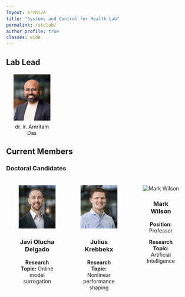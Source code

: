 ```yaml
---
layout: archive
title: "Systems and Control for Health Lab"
permalink: /stclab/
author_profile: true
classes: wide
---
```


<style>
.member-container {
  display: flex;
  flex-wrap: wrap;
  justify-content: space-around; /* Adjust spacing as necessary */
}

.member {
  text-align: center; /* Center the text below the images */
  margin: 20px; /* Space between each member */
  width: 100px; /* Set a width for the member boxes */
}

.member img {
  max-width: 100%; /* Ensure images are responsive */
  height: auto; /* Maintain aspect ratio */
}
.name {
  font-weight: normal; /* Make the font normal, not bold */
  font-size: 14px; /* Make the font smaller */
  margin-top: 5px; /* Reduce space above the name */
}
</style>



## Lab Lead 

  <div class="member">
    <img src="/assets/amritam.jpg" alt="John Doe" />
    <h3 class="name">dr. ir. Amritam Das</h3>
  </div>

## Current Members

### Doctoral Candidates



<div class="member-container">
  
  <div class="member">
    <img src="/assets/members/Javi.jpg" alt="Javi" />
    <h3>Javi Olucha Delgado</h3>
    <p><strong>Research Topic:</strong> Online model surrogation </p>
  </div>

  <div class="member">
    <img src="/assets/members/Julius.jpg" alt="Julius" />
    <h3>Julius Krebbekx</h3>
    <p><strong>Research Topic:</strong> Nonlinear performance shaping</p>
  </div>

  <div class="member">
    <img src="/assets/2022Illinois.jpg" alt="Mark Wilson" />
    <h3>Mark Wilson</h3>
    <p><strong>Position:</strong> Professor</p>
    <p><strong>Research Topic:</strong> Artificial Intelligence</p>
  </div>

  <!-- Add more members as needed -->

</div>

<!--You can download a PDF copy of my CV [here](/files/AmritamCV.pdf).-->
